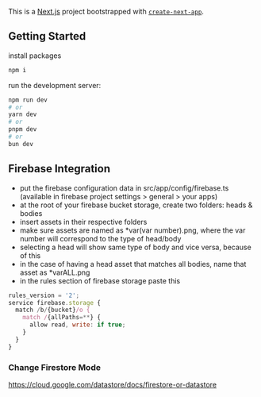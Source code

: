 This is a [Next.js](https://nextjs.org/) project bootstrapped with [`create-next-app`](https://github.com/vercel/next.js/tree/canary/packages/create-next-app).

## Getting Started

install packages

```bash
npm i
```

run the development server:

```bash
npm run dev
# or
yarn dev
# or
pnpm dev
# or
bun dev
```

## Firebase Integration

- put the firebase configuration data in src/app/config/firebase.ts (available in firebase project settings > general > your apps)
- at the root of your firebase bucket storage, create two folders: heads & bodies
- insert assets in their respective folders
- make sure assets are named as \*var(var number).png, where the var number will correspond to the type of head/body
- selecting a head will show same type of body and vice versa, because of this
- in the case of having a head asset that matches all bodies, name that asset as \*varALL.png
- in the rules section of firebase storage paste this

```javascript
rules_version = '2';
service firebase.storage {
  match /b/{bucket}/o {
    match /{allPaths=**} {
      allow read, write: if true;
    }
  }
}
```

### Change Firestore Mode

https://cloud.google.com/datastore/docs/firestore-or-datastore

